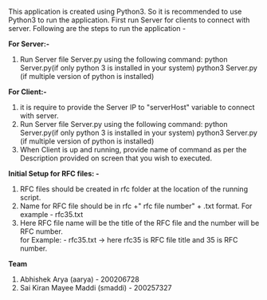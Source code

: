 This application is created using Python3. So it is recommended to use Python3 to run the application.
First run Server for clients to connect with server.
Following are the steps to run the application -   

**For Server:-**  
1. Run Server file Server.py using the following command:
        python Server.py(if only python 3 is installed in your system)
        python3 Server.py (if multiple version of python is installed)  

**For Client:-**  
1. it is require to provide the Server IP to "serverHost" variable to connect with server.  
2. Run Server file Server.py using the following command:
        python Server.py(if only python 3 is installed in your system)
        python3 Server.py (if multiple version of python is installed)
3. When Client is up and running, provide name of command as per the Description provided on screen that you wish to executed.  

**Initial Setup for RFC files: -**  
1. RFC files should be created in rfc folder at the location of the running script.  
2. Name for RFC file should be in rfc +" rfc file number" + .txt format. For example - rfc35.txt
3. Here RFC file name will be the title of the RFC file and the number will be RFC number.  
        for Example: - rfc35.txt -> here rfc35 is RFC file title and 35 is RFC number.  

**Team**
1. Abhishek Arya (aarya) - 200206728
2. Sai Kiran Mayee Maddi (smaddi) - 200257327